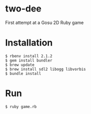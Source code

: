 # two-dee
First attempt at a Gosu 2D Ruby game

# Installation
````
$ rbenv install 2.1.2
$ gem install bundler
$ brew update
$ brew install sdl2 libogg libvorbis
$ bundle install
````

# Run
````
$ ruby game.rb
````

